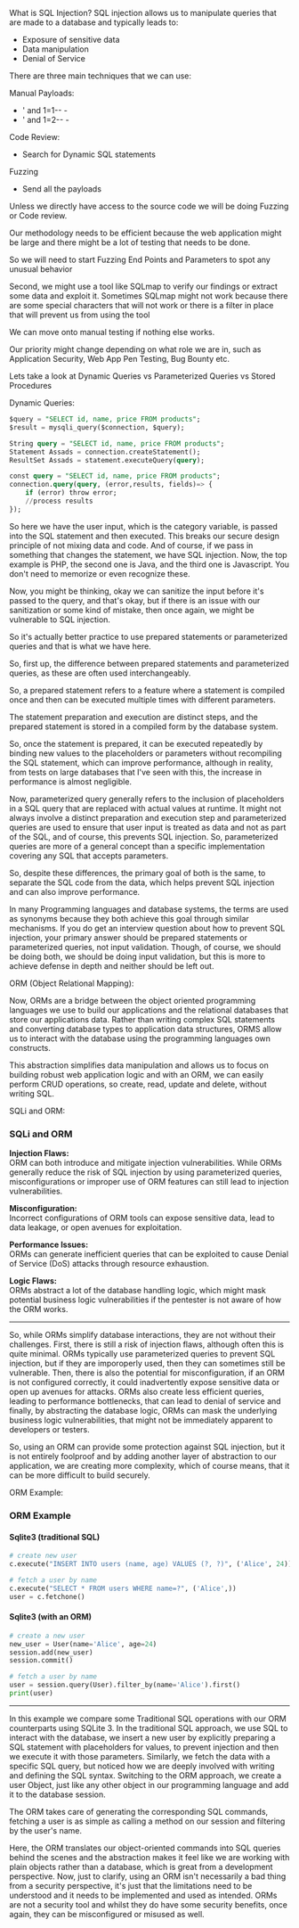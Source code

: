 What is SQL Injection?
SQL injection allows us to manipulate queries that are made to a database and typically leads to:
- Exposure of sensitive data
- Data manipulation
- Denial of Service


There are three main techniques that we can use:

Manual Payloads:
- ' and 1=1-- - 
- ' and 1=2-- - 

Code Review:
- Search for Dynamic SQL statements

Fuzzing
- Send all the payloads

Unless we directly have access to the source code we will be doing Fuzzing or Code review.

Our methodology needs to be efficient because the web application might be large and there might be a lot of testing that needs to be done.

So we will need to start Fuzzing End Points and Parameters to spot any unusual behavior

Second, we might use a tool like SQLmap to verify our findings or extract some data and exploit it. Sometimes SQLmap might not work because there are some special characters that will not work or there is a filter in place that will prevent us from using the tool

We can move onto manual testing if nothing else works.

Our priority might change depending on what role we are in, such as Application Security, Web App Pen Testing, Bug Bounty etc.

Lets take a look at Dynamic Queries vs Parameterized Queries vs Stored Procedures

Dynamic Queries:

```sql
$query = "SELECT id, name, price FROM products";
$result = mysqli_query($connection, $query);

String query = "SELECT id, name, price FROM products";
Statement Assads = connection.createStatement();
ResultSet Assads = statement.executeQuery(query);

const query = "SELECT id, name, price FROM products";
connection.query(query, (error,results, fields)=> {
	if (error) throw error;
	//process results
});
```

So here we have the user input, which is the category variable, is passed into the SQL statement and then executed. This breaks our secure design principle of not mixing data and code. And of course, if we pass in something that changes the statement, we have SQL injection. Now, the top example is PHP, the second one is Java, and the third one is Javascript. You don't need to memorize or even recognize these.

Now, you might be thinking, okay we can sanitize the input before it's passed to the query, and that's okay, but if there is an issue with our sanitization or some kind of mistake, then once again, we might be vulnerable to SQL injection. 

So it's actually better practice to use prepared statements or parameterized queries and that is what we have here.

So, first up, the difference between prepared statements and parameterized queries, as these are often used interchangeably. 

So, a prepared statement refers to a feature where a statement is compiled once and then can be executed multiple times with different parameters. 

The statement preparation and execution are distinct steps, and the prepared statement is stored in a compiled form by the database system.

So, once the statement is prepared, it can be executed repeatedly by binding new values to the placeholders or parameters without recompiling the SQL statement, which can improve performance, although in reality, from tests on large databases that I've seen with this, the increase in performance is almost negligible. 

Now, parameterized query generally refers to the inclusion of placeholders in a SQL query that are replaced with actual values at runtime. It might not always involve a distinct preparation and execution step and parameterized queries are used to ensure that user input is treated as data and not as part of the SQL, and of course, this prevents SQL injection. So, parameterized queries are more of a general concept than a specific implementation covering any SQL that accepts parameters. 

So, despite these differences, the primary goal of both is the same, to separate the SQL code from the data, which helps prevent SQL injection and can also improve performance.

In many Programming languages and database systems, the terms are used as synonyms because they both achieve this goal through similar mechanisms. If you do get an interview question about how to prevent SQL injection, your primary answer should be prepared statements or parameterized queries, not input validation. Though, of course, we should be doing both, we should be doing input validation, but this is more to achieve defense in depth and neither should be left out.

ORM (Object Relational Mapping):

Now, ORMs are a bridge between the object oriented programming languages we use to build our applications and the relational databases that store our applications data. Rather than writing complex SQL statements and converting database types to application data structures, ORMS allow us to interact with the database using the programming languages own constructs.

This abstraction simplifies data manipulation and allows us to focus on building robust web application logic and with an ORM, we can easily perform CRUD operations, so create, read, update and delete, without writing SQL. 

SQLi and ORM:
### SQLi and ORM

**Injection Flaws:**  
ORM can both introduce and mitigate injection vulnerabilities. While ORMs generally reduce the risk of SQL injection by using parameterized queries, misconfigurations or improper use of ORM features can still lead to injection vulnerabilities.

**Misconfiguration:**  
Incorrect configurations of ORM tools can expose sensitive data, lead to data leakage, or open avenues for exploitation.

**Performance Issues:**  
ORMs can generate inefficient queries that can be exploited to cause Denial of Service (DoS) attacks through resource exhaustion.

**Logic Flaws:**  
ORMs abstract a lot of the database handling logic, which might mask potential business logic vulnerabilities if the pentester is not aware of how the ORM works.

---

So, while ORMs simplify database interactions, they are not without their challenges. First, there is still a risk of injection flaws, although often this is quite minimal. ORMs typically use parameterized queries to prevent SQL injection, but if they are imporoperly used, then they can sometimes still be vulnerable. Then, there is also the potential for misconfiguration, if an ORM is not configured correctly, it could inadvertently expose sensitive data or open up avenues for attacks. ORMs also create less efficient queries, leading to performance bottlenecks, that can lead to denial of service and finally, by abstracting the database logic, ORMs can mask the underlying business logic vulnerabilities, that might not be immediately apparent to developers or testers. 

So, using an ORM can provide some protection against SQL injection, but it is not entirely foolproof and by adding another layer of abstraction to our application, we are creating more complexity, which of course means, that it can be more difficult to build securely. 

ORM Example:
### ORM Example

#### Sqlite3 (traditional SQL)

```python
# create new user
c.execute("INSERT INTO users (name, age) VALUES (?, ?)", ('Alice', 24))

# fetch a user by name
c.execute("SELECT * FROM users WHERE name=?", ('Alice',))
user = c.fetchone()
```

#### Sqlite3 (with an ORM)

```python
# create a new user
new_user = User(name='Alice', age=24)
session.add(new_user)
session.commit()

# fetch a user by name
user = session.query(User).filter_by(name='Alice').first()
print(user)
```

---

In this example we compare some Traditional SQL operations with our ORM counterparts using SQLite 3. In the traditional SQL approach, we use SQL to interact with the database, we insert a new user by explicitly preparing a SQL statement with placeholders for values, to prevent injection and then we execute it with those parameters. Similarly, we fetch the data with a specific SQL query, but noticed how we are deeply involved with writing and defining the SQL syntax. Switching to the ORM approach, we create a user Object, just like any other object in our programming language and add it to the database session. 

The ORM takes care of generating the corresponding SQL commands, fetching a user is as simple as calling a method on our session and filtering by the user's name. 

Here, the ORM translates our object-oriented commands into SQL queries behind the scenes and the abstraction makes it feel like we are working with plain objects rather than a database, which is great from a development perspective. Now, just to clarify, using an ORM isn't necessarily a bad thing from a security perspective, it's just that the limitations need to be understood and it needs to be implemented and used as intended. ORMs are not a security tool and whilst they do have some security benefits, once again, they can be misconfigured or misused as well. 
